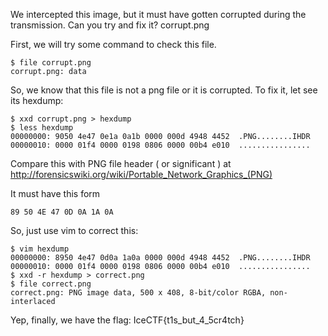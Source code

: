 We intercepted this image, but it must have gotten corrupted during the transmission. Can you try and fix it? corrupt.png

First, we will try some command to check this file.

    $ file corrupt.png
    corrupt.png: data

So, we know that this file is not a png file or it is corrupted. To fix it, let see its hexdump:

    $ xxd corrupt.png > hexdump
    $ less hexdump
    00000000: 9050 4e47 0e1a 0a1b 0000 000d 4948 4452  .PNG........IHDR
    00000010: 0000 01f4 0000 0198 0806 0000 00b4 e010  ................

Compare this with PNG file header ( or significant ) at http://forensicswiki.org/wiki/Portable_Network_Graphics_(PNG)

It must have this form

    89 50 4E 47 0D 0A 1A 0A

So, just use vim to correct this:

    $ vim hexdump
    00000000: 8950 4e47 0d0a 1a0a 0000 000d 4948 4452  .PNG........IHDR
    00000010: 0000 01f4 0000 0198 0806 0000 00b4 e010  ................
    $ xxd -r hexdump > correct.png
    $ file correct.png 
    correct.png: PNG image data, 500 x 408, 8-bit/color RGBA, non-interlaced

Yep, finally, we have the flag: IceCTF{t1s_but_4_5cr4tch}
